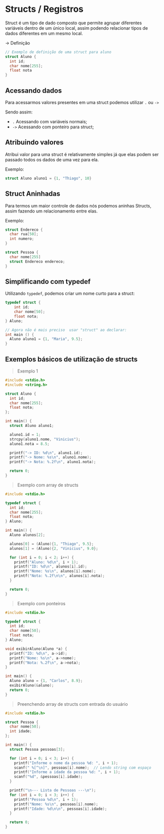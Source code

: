 # Structs / Registros

Struct é um tipo de dado composto que permite agrupar diferentes variáveis dentro de um único local, assim podendo relacionar tipos de dados diferentes em um mesmo local.

-> Definição
```c
// Exemplo de definição de uma struct para aluno
struct Aluno {
  int id;
  char nome[255];
  float nota
}
```

## Acessando dados

Para acessarmos valores presentes em uma struct podemos utilizar `.` ou `->`

Sendo assim:

- `.` Acessando com variáveis normais;
- `->` Acessando com ponteiro para struct;

## Atribuindo valores

Atribui valor para uma struct é relativamente simples já que elas podem ser passado todos os dados de uma vez para ela.

Exemplo:

```c
struct Aluno aluno1 = {1, "Thiago", 10}
```

## Struct Aninhadas

Para termos um maior controle de dados nós podemos aninhas Structs, assim fazendo um relacionamento entre elas.

Exemplo:

```c
struct Endereco {
  char rua[50];
  int numero;
}

struct Pessoa {
  char nome[255]
  struct Endereco endereco;
}
```

## Simplificando com typedef
Utilizando `typedef`, podemos criar um nome curto para a struct:
```c
typedef struct {
    int id;
    char nome[50];
    float nota;
} Aluno;

// Agora não é mais preciso  usar "struct" ao declarar:
int main () {
  Aluno aluno1 = {1, "Maria", 9.5};
}
```

## Exemplos básicos de utilização de structs
> Exemplo 1
```c
#include <stdio.h>
#include <string.h>

struct Aluno {
  int id;
  char nome[255];
  float nota;
};

int main() {
  struct Aluno aluno1;

  aluno1.id = 1;
  strcpy(aluno1.nome, "Vinicius");
  aluno1.nota = 8.5;

  printf("-> ID: %d\n", aluno1.id);
  printf("-> Nome: %s\n", aluno1.nome);
  printf("-> Nota: %.2f\n", aluno1.nota);

  return 0;
}
``` 

> Exemplo com array de structs

```c
#include <stdio.h>

typedef struct {
  int id;
  char nome[255];
  float nota;
} Aluno;

int main() {
  Aluno alunos[2];

  alunos[0] = (Aluno){1, "Thiago", 9.5};
  alunos[1] = (Aluno){2, "Vinicius", 9.0};

  for (int i = 0; i < 2; i++) {
    printf("Aluno: %d\n", i + 1);
    printf("ID: %d\n", alunos[i].id);
    printf("Nome: %s\n", alunos[i].nome);
    printf("Nota: %.2f\n\n", alunos[i].nota);
  }

  return 0;
}
```

> Exemplo com ponteiros

```c
#include <stdio.h>

typedef struct {
  int id;
  char nome[50];
  float nota;
} Aluno;

void exibirAluno(Aluno *a) {
  printf("ID: %d\n", a->id);
  printf("Nome: %s\n", a->nome);
  printf("Nota: %.2f\n", a->nota);
}

int main() {
  Aluno aluno = {1, "Carlos", 8.9};
  exibirAluno(&aluno);
  return 0;
}
```

> Preenchendo array de structs com entrada do usuário

```c
#include <stdio.h>

struct Pessoa {
  char nome[50];
  int idade;
};

int main() {
  struct Pessoa pessoas[3];

  for (int i = 0; i < 3; i++) {
    printf("Informe o nome da pessoa %d: ", i + 1);
    scanf(" %[^\n]", pessoas[i].nome);  // Lendo string com espaço
    printf("Informe a idade da pessoa %d: ", i + 1);
    scanf("%d", &pessoas[i].idade);
  }

  printf("\n--- Lista de Pessoas ---\n");
  for (int i = 0; i < 3; i++) {
    printf("Pessoa %d\n", i + 1);
    printf("Nome: %s\n", pessoas[i].nome);
    printf("Idade: %d\n\n", pessoas[i].idade);
  }

  return 0;
}

```
